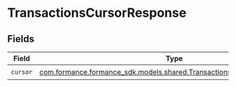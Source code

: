 # TransactionsCursorResponse


## Fields

| Field                                                                                                                               | Type                                                                                                                                | Required                                                                                                                            | Description                                                                                                                         |
| ----------------------------------------------------------------------------------------------------------------------------------- | ----------------------------------------------------------------------------------------------------------------------------------- | ----------------------------------------------------------------------------------------------------------------------------------- | ----------------------------------------------------------------------------------------------------------------------------------- |
| `cursor`                                                                                                                            | [com.formance.formance_sdk.models.shared.TransactionsCursorResponseCursor](../../models/shared/TransactionsCursorResponseCursor.md) | :heavy_check_mark:                                                                                                                  | N/A                                                                                                                                 |